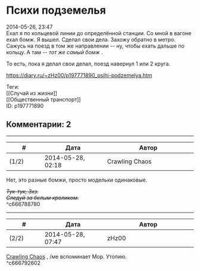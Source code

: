Психи подземелья
================

  
2014-05-26, 23:47  
 Ехал я по кольцевой линии до определённой станции. Со мной в вагоне ехал бомж. Я вышел. Сделал свои дела. Захожу обратно в метро. Сажусь на поезд в том же направлении -- ну, чтобы ехать дальше по кольцу. А там --  *тот же самый бомж*  .   
   
 То есть, пока я делал свои делал, поезд навернул 1 или 2 круга.   
  
<https://diary.ru/~zHz00/p197771890_psihi-podzemelya.htm>  
  
Теги:  
[[Случай из жизни]]  
[[Общественный транспорт]]  
ID: p197771890  


Комментарии: 2
--------------

  


---



|         #         |              Дата              |                     Автор                     |           ID           |
| --- | --- | --- | --- |
| (1/2) | 2014-05-28, 02:18 | Crawling Chaos | c666788780 |

  
 Нет, это разные бомжи, просто модельки одинаковые.   
   
   *~~Тук-тук, Зхз.~~    
  ~~Следуй за белым кроликом.~~*     
 ^c666788780

---



|         #         |              Дата              |                     Автор                     |           ID           |
| --- | --- | --- | --- |
| (2/2) | 2014-05-28, 07:47 | zHz00 | c666792602 |

  
  [Crawling Chaos](http://degozaru.diary.ru "de gozaru")  , /ме вспоминает Мор. Утопию.   
 ^c666792602
